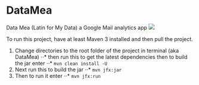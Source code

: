 # DataMea
Data Mea (Latin for My Data) a Google Mail analytics app
![](DataMea-example.gif)

To run this project, have at least Maven 3 installed and then pull the project.
1. Change directories to the root folder of the project in terminal (aka DataMea)
⋅⋅* then run this to get the latest dependencies then to build the jar enter
⋅⋅* ```mvn clean install -U```
2. Next run this to build the jar
⋅⋅* ```mvn jfx:jar```
3. Then to run it enter
⋅⋅* ```mvn jfx:run```
